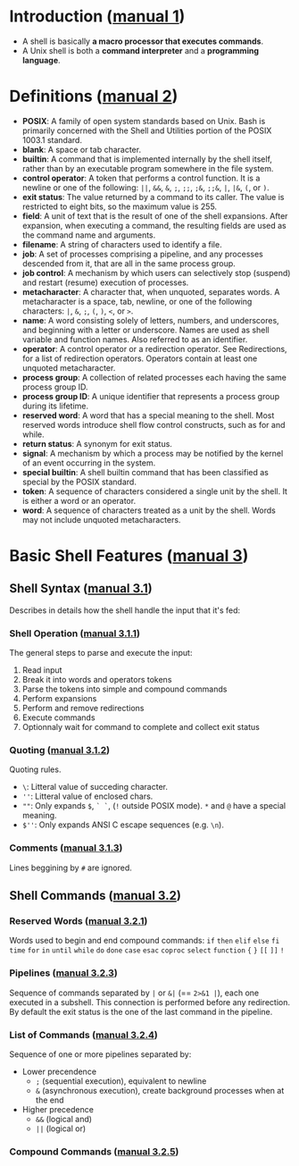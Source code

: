 # Introduction ([manual 1](https://www.gnu.org/software/bash/manual/bash.html#Introduction))

- A shell is basically **a macro processor that executes commands**.
- A Unix shell is both a **command interpreter** and a **programming language**.


# Definitions ([manual 2](https://www.gnu.org/software/bash/manual/bash.html#Definitions))

- **POSIX**: A family of open system standards based on Unix. Bash is primarily concerned with the Shell and Utilities portion of the POSIX 1003.1 standard.
- **blank**: A space or tab character.
- **builtin**: A command that is implemented internally by the shell itself, rather than by an executable program somewhere in the file system.
- **control operator**: A token that performs a control function. It is a newline or one of the following: `||`, `&&`, `&`, `;`, `;;`, `;&`, `;;&`, `|`, `|&`, `(`, or `)`.
- **exit status**: The value returned by a command to its caller. The value is restricted to eight bits, so the maximum value is 255.
- **field**: A unit of text that is the result of one of the shell expansions. After expansion, when executing a command, the resulting fields are used as the command name and arguments.
- **filename**: A string of characters used to identify a file.
- **job**: A set of processes comprising a pipeline, and any processes descended from it, that are all in the same process group.
- **job control**: A mechanism by which users can selectively stop (suspend) and restart (resume) execution of processes.
- **metacharacter**: A character that, when unquoted, separates words. A metacharacter is a space, tab, newline, or one of the following characters: `|`, `&`, `;`, `(`, `)`, `<`, or `>`.
- **name**: A word consisting solely of letters, numbers, and underscores, and beginning with a letter or underscore. Names are used as shell variable and function names. Also referred to as an identifier.
- **operator**: A control operator or a redirection operator. See Redirections, for a list of redirection operators. Operators contain at least one unquoted metacharacter.
- **process group**: A collection of related processes each having the same process group ID.
- **process group ID**: A unique identifier that represents a process group during its lifetime.
- **reserved word**: A word that has a special meaning to the shell. Most reserved words introduce shell flow control constructs, such as for and while.
- **return status**: A synonym for exit status.
- **signal**: A mechanism by which a process may be notified by the kernel of an event occurring in the system.
- **special builtin**: A shell builtin command that has been classified as special by the POSIX standard.
- **token**: A sequence of characters considered a single unit by the shell. It is either a word or an operator.
- **word**: A sequence of characters treated as a unit by the shell. Words may not include unquoted metacharacters.


# Basic Shell Features ([manual 3](https://www.gnu.org/software/bash/manual/bash.html#Basic-Shell-Features))

## Shell Syntax ([manual 3.1](https://www.gnu.org/software/bash/manual/bash.html#Shell-Syntax))

Describes in details how the shell handle the input that it's fed:

### Shell Operation ([manual 3.1.1](https://www.gnu.org/software/bash/manual/bash.html#Shell-Operation))

The general steps to parse and execute the input:
1. Read input
2. Break it into words and operators tokens
3. Parse the tokens into simple and compound commands
4. Perform expansions
5. Perform and remove redirections
6. Execute commands
7. Optionnaly wait for command to complete and collect exit status

### Quoting ([manual 3.1.2](https://www.gnu.org/software/bash/manual/bash.html#Quoting))

Quoting rules.
- `\`: Litteral value of succeding character.
- `''`: Litteral value of enclosed chars.
- `""`: Only expands `$`, `` ` ` ``, (`!` outside POSIX mode). `*` and `@` have a special meaning.
- `$''`: Only expands ANSI C escape sequences (e.g. `\n`).

### Comments ([manual 3.1.3](https://www.gnu.org/software/bash/manual/bash.html#Comments))

Lines beggining by `#` are ignored.

## Shell Commands ([manual 3.2](https://www.gnu.org/software/bash/manual/bash.html#Shell-Commands))

### Reserved Words ([manual 3.2.1](https://www.gnu.org/software/bash/manual/bash.html#Reserved-Words))

Words used to begin and end compound commands:
`if` `then` `elif` `else` `fi` `time`
`for` `in` `until` `while` `do` `done`
`case` `esac` `coproc` `select` `function`
`{` `}` `[[` `]]` `!`

### Pipelines ([manual 3.2.3](https://www.gnu.org/software/bash/manual/bash.html#Pipelines))

Sequence of commands separated by `|` or `&|` (== `2>&1 |`), each one executed in a subshell.
This connection is performed before any redirection.
By default the exit status is the one of the last command in the pipeline.

### List of Commands ([manual 3.2.4](https://www.gnu.org/software/bash/manual/bash.html#Lists))

Sequence of one or more pipelines separated by:
- Lower precendence
    - `;` (sequential execution), equivalent to newline
    - `&` (asynchronous execution), create background processes when at the end
- Higher precedence
    - `&&` (logical and)
    - `||` (logical or)

### Compound Commands ([manual 3.2.5](https://www.gnu.org/software/bash/manual/bash.html#Compound-Commands))
